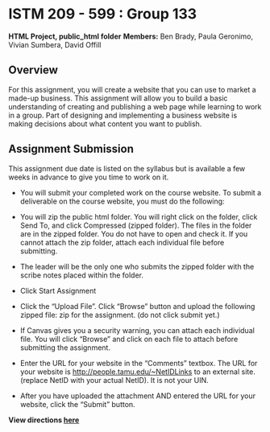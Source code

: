 # ISTM 209 - 599 : Group 133
**HTML Project, public_html folder**
**Members:** Ben Brady, Paula Geronimo, Vivian Sumbera, David Offill

## Overview
For this assignment, you will create a website that you can use to market a made-up business. This assignment will allow you to build a basic understanding of creating and publishing a web page while learning to work in a group. Part of designing and implementing a business website is making decisions about what content you want to publish.

## Assignment Submission
This assignment due date is listed on the syllabus but is available a few weeks in advance to give you time to work on it.

- You will submit your completed work on the course website. To submit a deliverable on the course website, you must do the following:

- You will zip the public html folder. You will right click on the folder, click Send To, and click Compressed (zipped folder). The files in the folder are in the zipped folder. You do not have to open and check it. If you cannot attach the zip folder, attach each individual file before submitting.

- The leader will be the only one who submits the zipped folder with the scribe notes placed within the folder.

- Click Start Assignment

- Click the “Upload File”. Click “Browse” button and upload the following zipped file:  zip for the assignment.  (do not click submit yet.)

- If Canvas gives you a security warning, you can attach each individual file. You will click “Browse” and click on each file to attach before submitting the assignment.

- Enter the URL for your website in the “Comments” textbox. The URL for your website is http://people.tamu.edu/~NetIDLinks to an external site. (replace NetID with your actual NetID). It is not your UIN. 

- After you have uploaded the attachment AND entered the URL for your website, click the “Submit” button.


**View directions [here](https://github.com/paulageronimo/public_html/blob/1492ea28fed24f37c6d9b44955dc94a6316a7565/HTML%20Directions-1%20-%20Tagged.pdf)**
